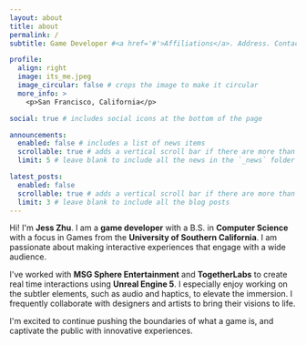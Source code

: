 ```yaml
---
layout: about
title: about
permalink: /
subtitle: Game Developer #<a href='#'>Affiliations</a>. Address. Contacts. Motto. Etc.

profile:
  align: right
  image: its_me.jpeg
  image_circular: false # crops the image to make it circular
  more_info: >
    <p>San Francisco, California</p>

social: true # includes social icons at the bottom of the page

announcements:
  enabled: false # includes a list of news items
  scrollable: true # adds a vertical scroll bar if there are more than 3 news items
  limit: 5 # leave blank to include all the news in the `_news` folder

latest_posts:
  enabled: false
  scrollable: true # adds a vertical scroll bar if there are more than 3 new posts items
  limit: 3 # leave blank to include all the blog posts
---
```


Hi! I'm <b>Jess Zhu</b>. I am a <b>game developer</b> with a B.S. in <b>Computer Science</b> with a focus in Games from the <b>University of Southern California</b>. I am passionate about making interactive experiences that engage with a wide audience.

I've worked with <b>MSG Sphere Entertainment</b> and <b>TogetherLabs</b> to create real time interactions using <b>Unreal Engine 5</b>. I especially enjoy working on the subtler elements, such as audio and haptics, to elevate the immersion. I frequently collaborate with designers and artists to bring their visions to life. 

I'm excited to continue pushing the boundaries of what a game is, and captivate the public with innovative experiences.